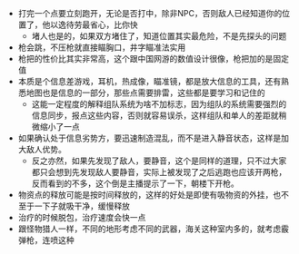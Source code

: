 - 打完一个点要立刻跑开，无论是否打中，除非NPC，否则敌人已经知道你的位置了，他以逸待劳最省心，比你快
	- 堵人也是的，如果双方堵住了，知道位置其实最危险，不是先探头的问题
- 枪会跳，不压枪就直接瞄胸口，井字瞄准法实用
- 枪把的性价比其实非常高，这个跟中国网游的数值设计很像，枪把加的是固定值
- 本质是个信息差游戏，耳机，热成像，瞄准镜，都是放大信息的工具，还有熟悉地图也是信息的一部分，那些点需要排雷，这些都是要学习和记住的
	- 这能一定程度的解释组队系统为啥不加标志，因为组队的系统需要强烈的信息同步，报点这些内容，否则就容易误杀，这样组队和单人的差距就稍微缩小了一点
- 如果确认处于信息劣势方，要迅速制造混乱，而不是进入静音状态，这样是加大敌人优势。
	- 反之亦然，如果先发现了敌人，要静音，这个是同样的道理，只不过大家都只会想到先发现敌人要静音，实际上被发现了之后逃跑也应该开两枪，反而看到的不多，这个倒是主播提示了一下，朝楼下开枪。
- 物资点的释放可能是按时间释放的，这样的好处是即使有吸物资的外挂，也不至于一下子就吸干净，缓慢释放
- 治疗的时候脱包，治疗速度会快一点
- 跟怪物猎人一样，不同的地形考虑不同的武器，海关这种室内多的，就考虑霰弹枪，连喷这种
